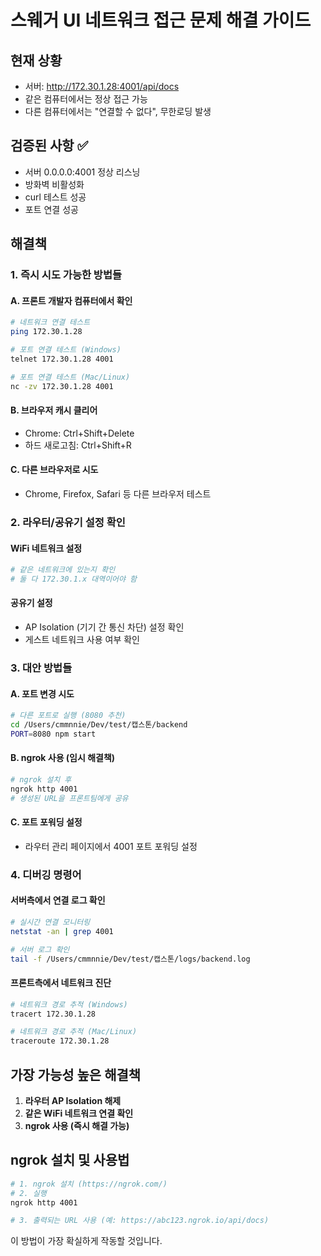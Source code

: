 # 스웨거 UI 네트워크 접근 문제 해결 가이드

## 현재 상황
- 서버: http://172.30.1.28:4001/api/docs
- 같은 컴퓨터에서는 정상 접근 가능
- 다른 컴퓨터에서는 "연결할 수 없다", 무한로딩 발생

## 검증된 사항 ✅
- 서버 0.0.0.0:4001 정상 리스닝
- 방화벽 비활성화
- curl 테스트 성공
- 포트 연결 성공

## 해결책

### 1. 즉시 시도 가능한 방법들

#### A. 프론트 개발자 컴퓨터에서 확인
```bash
# 네트워크 연결 테스트
ping 172.30.1.28

# 포트 연결 테스트 (Windows)
telnet 172.30.1.28 4001

# 포트 연결 테스트 (Mac/Linux)
nc -zv 172.30.1.28 4001
```

#### B. 브라우저 캐시 클리어
- Chrome: Ctrl+Shift+Delete
- 하드 새로고침: Ctrl+Shift+R

#### C. 다른 브라우저로 시도
- Chrome, Firefox, Safari 등 다른 브라우저 테스트

### 2. 라우터/공유기 설정 확인

#### WiFi 네트워크 설정
```bash
# 같은 네트워크에 있는지 확인
# 둘 다 172.30.1.x 대역이어야 함
```

#### 공유기 설정
- AP Isolation (기기 간 통신 차단) 설정 확인
- 게스트 네트워크 사용 여부 확인

### 3. 대안 방법들

#### A. 포트 변경 시도
```bash
# 다른 포트로 실행 (8080 추천)
cd /Users/cmmnnie/Dev/test/캡스톤/backend
PORT=8080 npm start
```

#### B. ngrok 사용 (임시 해결책)
```bash
# ngrok 설치 후
ngrok http 4001
# 생성된 URL을 프론트팀에게 공유
```

#### C. 포트 포워딩 설정
- 라우터 관리 페이지에서 4001 포트 포워딩 설정

### 4. 디버깅 명령어

#### 서버측에서 연결 로그 확인
```bash
# 실시간 연결 모니터링
netstat -an | grep 4001

# 서버 로그 확인
tail -f /Users/cmmnnie/Dev/test/캡스톤/logs/backend.log
```

#### 프론트측에서 네트워크 진단
```bash
# 네트워크 경로 추적 (Windows)
tracert 172.30.1.28

# 네트워크 경로 추적 (Mac/Linux)
traceroute 172.30.1.28
```

## 가장 가능성 높은 해결책

1. **라우터 AP Isolation 해제**
2. **같은 WiFi 네트워크 연결 확인**
3. **ngrok 사용 (즉시 해결 가능)**

## ngrok 설치 및 사용법

```bash
# 1. ngrok 설치 (https://ngrok.com/)
# 2. 실행
ngrok http 4001

# 3. 출력되는 URL 사용 (예: https://abc123.ngrok.io/api/docs)
```

이 방법이 가장 확실하게 작동할 것입니다.